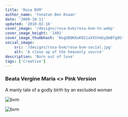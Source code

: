 ```yaml
---
title: 'Rosa BVM'
author_name: 'Yonatan Ben Knaan'
date: '2009-10-11'
updated: '2010-02-16'
cover_image: '/designs/rosa-bvm/rosa-bvm-tn.webp'
cover_image_height: '1401'
cover_image_thumbhash: 'NxgGBQK6aK92iaVXSYmGyQmBfgOG'
social_image: 
    src: '/designs/rosa-bvm/rosa-bvm-social.jpg'
    alt: 'A close up of the heavenly source'
description: 'Born out of love'
tags: ['Creative']
---
```


### Beata Vergine Maria <> Pink Version

A manly tale of a godly birth by an excluded woman  

![bvm](/designs/rosa-bvm/rosa-bvm.webp)

![bvm](/designs/rosa-bvm/rosa-bvm-detail.webp)













